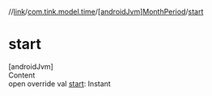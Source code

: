 //[link](../../index.md)/[com.tink.model.time](../index.md)/[[androidJvm]MonthPeriod](index.md)/[start](start.md)



# start  
[androidJvm]  
Content  
open override val [start](start.md): Instant  



